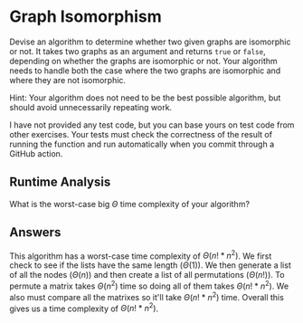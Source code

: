 # Graph Isomorphism

Devise an algorithm to determine whether two given graphs are isomorphic or not.
It takes two graphs as an argument and returns `true` or `false`, depending on
whether the graphs are isomorphic or not. Your algorithm needs to handle both
the case where the two graphs are isomorphic and where they are not isomorphic.

Hint: Your algorithm does not need to be the best possible algorithm, but should
avoid unnecessarily repeating work.

I have not provided any test code, but you can base yours on test code from
other exercises. Your tests must check the correctness of the result of running
the function and run automatically when you commit through a GitHub action.

## Runtime Analysis

What is the worst-case big $\Theta$ time complexity of your algorithm?

## Answers
This algorithm has a worst-case time complexity of $\Theta(n!*n^2)$. We first check to see if the lists have the same length ($\Theta(1)$). We then generate a list of all the nodes ($\Theta(n)$) and then create a list of all permutations ($\Theta(n!)$). To permute a matrix takes $\Theta(n^2)$ time so doing all of them takes $\Theta(n! * n^2)$. We also must compare all the matrixes so it'll take $\Theta(n! * n^2)$ time. Overall this gives us a time complexity of $\Theta(n! * n^2)$.